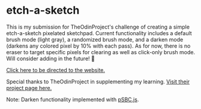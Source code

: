 # etch-a-sketch

This is my submission for TheOdinProject's challenge of creating a simple etch-a-sketch pixelated sketchpad. Current functionality includes a default brush mode (light gray), a randomized brush mode, and a darken mode (darkens any colored pixel by 10% with each pass). As for now, there is no eraser to target specific pixels for clearing as well as click-only brush mode. Will consider adding in the future! :slightly_smiling_face:

[Click here to be directed to the website.](https://alishahwee.github.io/etch-a-sketch/)

Special thanks to TheOdinProject in supplementing my learning. [Visit their project page here.](https://www.theodinproject.com/lessons/etch-a-sketch-project)

Note: Darken functionality implemented with [pSBC.js](https://github.com/PimpTrizkit/PJs/wiki/12.-Shade,-Blend-and-Convert-a-Web-Color-(pSBC.js)).
